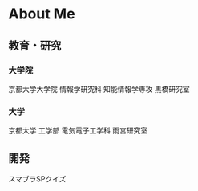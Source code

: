 # About Me

## 教育・研究
### 大学院
京都大学大学院 情報学研究科 知能情報学専攻
黒橋研究室

### 大学
京都大学 工学部 電気電子工学科
雨宮研究室

## 開発
スマブラSPクイズ
